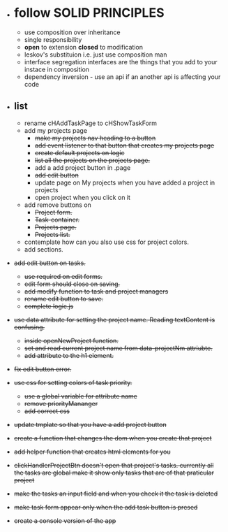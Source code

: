 - # follow **SOLID PRINCIPLES**

  - use composition over inheritance
  - single responsibility
  - **open** to extension **closed** to modification
  - leskov's substituion i.e. just use composition man
  - interface segregation interfaces are the things that you add to your instace in composition
  - dependency inversion - use an api if an another api is affecting your code

- ## list

  - rename cHAddTaskPage to cHShowTaskForm
  - add my projects page
    - ~~make my projects nav heading to a button~~
    - ~~add event listener to that button that creates my projects page~~
    - ~~create default projects on logic~~
    - ~~list all the projects on the projects page.~~
    - add a add project button in .page
    - ~~add edit button~~
    - update page on My projects when you have added a project in projects
    - open project when you click on it
  - add remove buttons on
    - ~~Project form.~~ <!-- cancel mid form completion. -->
    - ~~Task-container.~~
    - ~~Projects page.~~
    - ~~Projects list.~~
  - contemplate how can you also use css for project colors. <!-- production. -->
  - add sections. <!-- this is an after thought, I may add it on revisiting this project on a later date. -->

- ~~add edit button on tasks.~~
  - ~~use required on edit forms.~~
  - ~~edit form should close on saving.~~
  - ~~add modify function to task and project managers~~
  - ~~rename edit button to save.~~
  - ~~complete logic.js~~
- ~~use data attribute for setting the project name. Reading textContent is confusing.~~
  - ~~inside openNewProject function.~~
  - ~~set and read current project name from data-projectNm attriubte.~~
  - ~~add attribute to the h1 element.~~
- ~~fix edit button error.~~
- ~~use css for setting colors of task priority.~~
  - ~~use a global variable for attribute name~~
  - ~~remove priorityMananger~~
  - ~~add correct css~~
- ~~update tmplate so that you have a add project button~~
- ~~create a function that changes the dom when you create that project~~
- ~~add helper function that creates html elements for you~~
- ~~clickHandlerProjectBtn doesn't open that project's tasks. currently all the tasks are global make it show only tasks that are of that praticular project~~
- ~~make the tasks an input field and when you check it the task is deleted~~
- ~~make task form appear only when the add task button is presed~~
- ~~create a console version of the app~~
